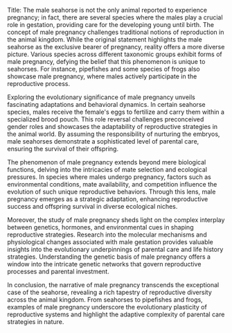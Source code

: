 Title: The male seahorse is not the only animal reported to experience pregnancy; in fact, there are several species where the males play a crucial role in gestation, providing care for the developing young until birth.
The concept of male pregnancy challenges traditional notions of reproduction in the animal kingdom. While the original statement highlights the male seahorse as the exclusive bearer of pregnancy, reality offers a more diverse picture. Various species across different taxonomic groups exhibit forms of male pregnancy, defying the belief that this phenomenon is unique to seahorses. For instance, pipefishes and some species of frogs also showcase male pregnancy, where males actively participate in the reproductive process.

Exploring the evolutionary significance of male pregnancy unveils fascinating adaptations and behavioral dynamics. In certain seahorse species, males receive the female's eggs to fertilize and carry them within a specialized brood pouch. This role reversal challenges preconceived gender roles and showcases the adaptability of reproductive strategies in the animal world. By assuming the responsibility of nurturing the embryos, male seahorses demonstrate a sophisticated level of parental care, ensuring the survival of their offspring.

The phenomenon of male pregnancy extends beyond mere biological functions, delving into the intricacies of mate selection and ecological pressures. In species where males undergo pregnancy, factors such as environmental conditions, mate availability, and competition influence the evolution of such unique reproductive behaviors. Through this lens, male pregnancy emerges as a strategic adaptation, enhancing reproductive success and offspring survival in diverse ecological niches.

Moreover, the study of male pregnancy sheds light on the complex interplay between genetics, hormones, and environmental cues in shaping reproductive strategies. Research into the molecular mechanisms and physiological changes associated with male gestation provides valuable insights into the evolutionary underpinnings of parental care and life history strategies. Understanding the genetic basis of male pregnancy offers a window into the intricate genetic networks that govern reproductive processes and parental investment.

In conclusion, the narrative of male pregnancy transcends the exceptional case of the seahorse, revealing a rich tapestry of reproductive diversity across the animal kingdom. From seahorses to pipefishes and frogs, examples of male pregnancy underscore the evolutionary plasticity of reproductive systems and highlight the adaptive complexity of parental care strategies in nature.
